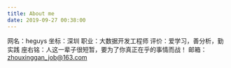 ```yaml
---
title: About me
date: 2019-09-27 00:38:00
---
```

网名：heguys
坐标：深圳
职业：大数据开发工程师
评价：爱学习，善分析，勤实践
座右铭：人这一辈子很短暂，要为了你真正在乎的事情而战！
邮箱：zhouxinggan_job@163.com
